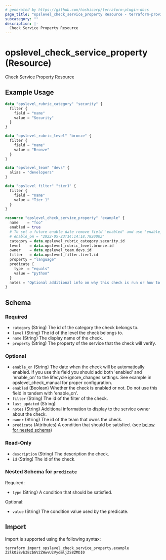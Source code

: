 ```yaml
---
# generated by https://github.com/hashicorp/terraform-plugin-docs
page_title: "opslevel_check_service_property Resource - terraform-provider-opslevel"
subcategory: ""
description: |-
  Check Service Property Resource
---
```


# opslevel_check_service_property (Resource)

Check Service Property Resource

## Example Usage

```terraform
data "opslevel_rubric_category" "security" {
  filter {
    field = "name"
    value = "Security"
  }
}

data "opslevel_rubric_level" "bronze" {
  filter {
    field = "name"
    value = "Bronze"
  }
}

data "opslevel_team" "devs" {
  alias = "developers"
}

data "opslevel_filter" "tier1" {
  filter {
    field = "name"
    value = "Tier 1"
  }
}

resource "opslevel_check_service_property" "example" {
  name    = "foo"
  enabled = true
  # To set a future enable date remove field 'enabled' and use 'enable_on'
  # enable_on = "2022-05-23T14:14:18.782000Z"
  category = data.opslevel_rubric_category.security.id
  level    = data.opslevel_rubric_level.bronze.id
  owner    = data.opslevel_team.devs.id
  filter   = data.opslevel_filter.tier1.id
  property = "language"
  predicate {
    type  = "equals"
    value = "python"
  }
  notes = "Optional additional info on why this check is run or how to fix it"
}
```

<!-- schema generated by tfplugindocs -->
## Schema

### Required

- `category` (String) The id of the category the check belongs to.
- `level` (String) The id of the level the check belongs to.
- `name` (String) The display name of the check.
- `property` (String) The property of the service that the check will verify.

### Optional

- `enable_on` (String) The date when the check will be automatically enabled.
 If you use this field you should add both 'enabled' and 'enable_on' to the lifecycle ignore_changes settings.
 See example in opslevel_check_manual for proper configuration.
- `enabled` (Boolean) Whether the check is enabled or not.  Do not use this field in tandem with 'enable_on'.
- `filter` (String) The id of the filter of the check.
- `last_updated` (String)
- `notes` (String) Additional information to display to the service owner about the check.
- `owner` (String) The id of the team that owns the check.
- `predicate` (Attributes) A condition that should be satisfied. (see [below for nested schema](#nestedatt--predicate))

### Read-Only

- `description` (String) The description the check.
- `id` (String) The id of the check.

<a id="nestedatt--predicate"></a>
### Nested Schema for `predicate`

Required:

- `type` (String) A condition that should be satisfied.

Optional:

- `value` (String) The condition value used by the predicate.

## Import

Import is supported using the following syntax:

```shell
terraform import opslevel_check_service_property.example Z2lkOi8vb3BzbGV2ZWwvU2VydmljZS82MDI0
```
